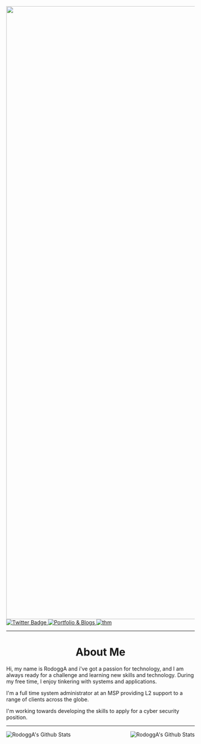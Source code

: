 <div id="header" align="center">
  <img src="https://i.imgur.com/yOmmj8M.jpg" width="1640"/>
</div>

<div id="badges">
  <a href=https://twitter.com/rodogga>
    <img src="https://img.shields.io/badge/Twitter-blue?style=for-the-badge&logo=twitter&logoColor=white" alt="Twitter Badge"/>
  </a>
    <a href=https://rodogga.tech>
    <img src="https://img.shields.io/badge/Portfolio-blueviolet?style=for-the-badge&logo=aboutdotme&logoColor=white" alt="Portfolio & Blogs"/>
  </a>
    </a>
    <a href=https://tryhackme.com/p/RodoggA>
    <img src="https://img.shields.io/badge/tryhackme-red?style=for-the-badge&logo=tryhackme&logoColor=white" alt="thm"/>
  </a>
</div>

---

<h1>
  <div id="title" align="center"> 
    About Me
  </div>
</h1>

Hi, my name is RodoggA and i've got a passion for technology, and I am always ready for a challenge and learning new skills and technology. During my free time, I enjoy tinkering with systems and applications.

I'm a full time system administrator at an MSP providing L2 support to a range of clients across the globe.

I'm working towards developing the skills to apply for a cyber security position.

----

<img align="left" alt="RodoggA's Github Stats" src="https://github-readme-stats.vercel.app/api?username=RodoggA&theme=prussian&show_icons=true&count_private=true"/>

<img align="right" alt="RodoggA's Github Stats" src="https://github-readme-stats.vercel.app/api/top-langs/?username=rodoggA&layout=compact)](https://github.com/anuraghazra/github-readme-stats)" />

